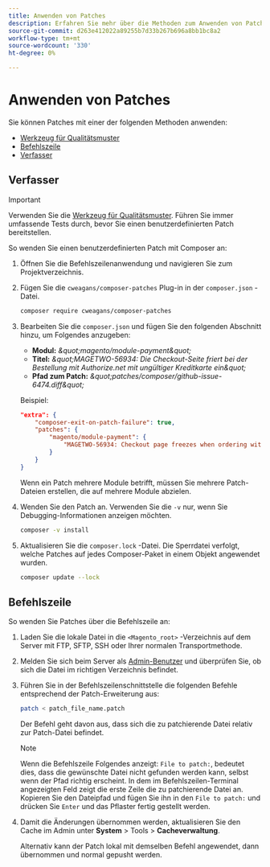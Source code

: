 ```yaml
---
title: Anwenden von Patches
description: Erfahren Sie mehr über die Methoden zum Anwenden von Patches auf ein Adobe Commerce- oder Magento Open Source-Projekt.
source-git-commit: d263e412022a89255b7d33b267b696a8bb1bc8a2
workflow-type: tm+mt
source-wordcount: '330'
ht-degree: 0%

---
```



# Anwenden von Patches

Sie können Patches mit einer der folgenden Methoden anwenden:

- [Werkzeug für Qualitätsmuster](https://devdocs.magento.com/quality-patches/tool.html)
- [Befehlszeile](../patches/apply.md#command-line)
- [Verfasser](../patches/apply.md#composer)

## Verfasser

>[!IMPORTANT]
>
>Verwenden Sie die [Werkzeug für Qualitätsmuster](https://devdocs.magento.com/quality-patches/tool.html). Führen Sie immer umfassende Tests durch, bevor Sie einen benutzerdefinierten Patch bereitstellen.

So wenden Sie einen benutzerdefinierten Patch mit Composer an:

1. Öffnen Sie die Befehlszeilenanwendung und navigieren Sie zum Projektverzeichnis.
1. Fügen Sie die `cweagans/composer-patches` Plug-in in der `composer.json` -Datei.

   ```bash
   composer require cweagans/composer-patches
   ```

1. Bearbeiten Sie die `composer.json` und fügen Sie den folgenden Abschnitt hinzu, um Folgendes anzugeben:
   - **Modul:** *\&quot;magento/module-payment\&quot;*
   - **Titel:** *\&quot;MAGETWO-56934: Die Checkout-Seite friert bei der Bestellung mit Authorize.net mit ungültiger Kreditkarte ein\&quot;*
   - **Pfad zum Patch:** *\&quot;patches/composer/github-issue-6474.diff\&quot;*

   Beispiel:

   ```json
   "extra": {
       "composer-exit-on-patch-failure": true,
       "patches": {
           "magento/module-payment": {
               "MAGETWO-56934: Checkout page freezes when ordering with Authorize.net with invalid credit card": "patches/composer/github-issue-6474.diff"
           }
       }
   }
   ```

   Wenn ein Patch mehrere Module betrifft, müssen Sie mehrere Patch-Dateien erstellen, die auf mehrere Module abzielen.

1. Wenden Sie den Patch an. Verwenden Sie die `-v` nur, wenn Sie Debugging-Informationen anzeigen möchten.

   ```bash
   composer -v install
   ```

1. Aktualisieren Sie die `composer.lock` -Datei. Die Sperrdatei verfolgt, welche Patches auf jedes Composer-Paket in einem Objekt angewendet wurden.

   ```bash
   composer update --lock
   ```

## Befehlszeile

So wenden Sie Patches über die Befehlszeile an:

1. Laden Sie die lokale Datei in die `<Magento_root>` -Verzeichnis auf dem Server mit FTP, SFTP, SSH oder Ihrer normalen Transportmethode.
1. Melden Sie sich beim Server als [Admin-Benutzer](../../configuration/cli/config-cli.md#prerequisites) und überprüfen Sie, ob sich die Datei im richtigen Verzeichnis befindet.
1. Führen Sie in der Befehlszeilenschnittstelle die folgenden Befehle entsprechend der Patch-Erweiterung aus:

   ```bash
   patch < patch_file_name.patch
   ```

   Der Befehl geht davon aus, dass sich die zu patchierende Datei relativ zur Patch-Datei befindet.

   >[!NOTE]
   >
   >Wenn die Befehlszeile Folgendes anzeigt: `File to patch:`, bedeutet dies, dass die gewünschte Datei nicht gefunden werden kann, selbst wenn der Pfad richtig erscheint. In dem im Befehlszeilen-Terminal angezeigten Feld zeigt die erste Zeile die zu patchierende Datei an. Kopieren Sie den Dateipfad und fügen Sie ihn in den `File to patch:` und drücken Sie `Enter` und das Pflaster fertig gestellt werden.

1. Damit die Änderungen übernommen werden, aktualisieren Sie den Cache im Admin unter **System** > Tools > **Cacheverwaltung**.

   Alternativ kann der Patch lokal mit demselben Befehl angewendet, dann übernommen und normal gepusht werden.

